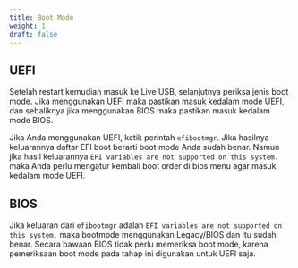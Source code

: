 ```yaml
---
title: Boot Mode
weight: 1
draft: false
---
```


## UEFI

Setelah restart kemudian masuk ke Live USB, selanjutnya periksa jenis boot mode. Jika menggunakan UEFI maka pastikan masuk kedalam mode UEFI, dan sebaliknya jika menggunakan BIOS maka pastikan masuk kedalam mode BIOS.

Jika Anda menggunakan UEFI, ketik perintah `efibootmgr`. Jika hasilnya keluarannya daftar EFI boot berarti boot mode Anda sudah benar. Namun jika hasil keluarannya `EFI variables are not supported on this system.` maka Anda perlu mengatur kembali boot order di bios menu agar masuk kedalam mode UEFI.

## BIOS

Jika keluaran dari `efibootmgr` adalah `EFI variables are not supported on this system.` maka bootmode menggunakan Legacy/BIOS dan itu sudah benar. Secara bawaan BIOS tidak perlu memeriksa boot mode, karena pemeriksaan boot mode pada tahap ini digunakan untuk UEFI saja.
